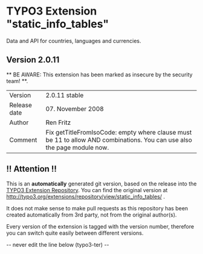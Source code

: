 # TYPO3 Extension "static_info_tables"
Data and API for countries, languages and currencies.

## Version 2.0.11
** BE AWARE: This extension has been marked as insecure by the security team! **.



<table>
	<tr><td>Version</td><td>2.0.11 stable</td></tr>
	<tr><td>Release date</td><td>07. November 2008</td></tr>
	<tr><td>Author</td><td>Ren Fritz</td></tr>
	<tr><td>Comment</td><td>Fix getTitleFromIsoCode: empty where clause must be 11 to allow AND combinations. You can use also the page module now.</td></tr>
</table>

## !! Attention !!
This is an **automatically** generated git version, based on the release into the [TYPO3 Extension Repository](http://www.typo3.org/extensions/).
You can find the original version at http://typo3.org/extensions/repository/view/static_info_tables/ .

It does not make sense to make pull requests as this repository has been created automatically from 3rd party, not from the original author(s).

Every version of the extension is tagged with the version number, therefore you can switch quite easily between different versions.


-- never edit the line below (typo3-ter) --